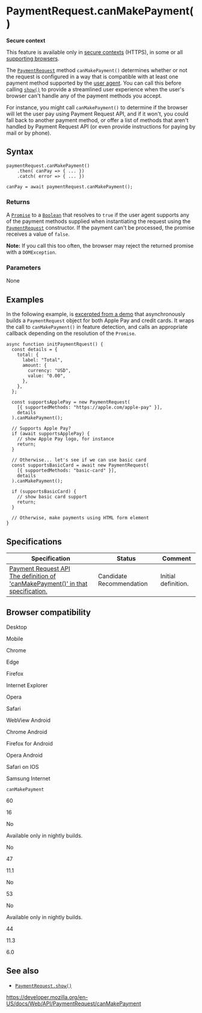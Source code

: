 # PaymentRequest.canMakePayment()

**Secure context**

This feature is available only in [secure contexts](https://developer.mozilla.org/en-US/docs/Web/Security/Secure_Contexts) (HTTPS), in some or all [supporting browsers](#browser_compatibility).

The [`PaymentRequest`](../paymentrequest) method `canMakePayment()` determines whether or not the request is configured in a way that is compatible with at least one payment method supported by the [user agent](https://developer.mozilla.org/en-US/docs/Glossary/User_agent). You can call this before calling [`show()`](show) to provide a streamlined user experience when the user's browser can't handle any of the payment methods you accept.

For instance, you might call `canMakePayment()` to determine if the browser will let the user pay using Payment Request API, and if it won't, you could fall back to another payment method, or offer a list of methods that aren't handled by Payment Request API (or even provide instructions for paying by mail or by phone).

## Syntax

    paymentRequest.canMakePayment()
        .then( canPay => { ... })
        .catch( error => { ... })

    canPay = await paymentRequest.canMakePayment();

### Returns

A [`Promise`](https://developer.mozilla.org/en-US/docs/Web/JavaScript/Reference/Global_Objects/Promise) to a [`Boolean`](https://developer.mozilla.org/en-US/docs/Web/JavaScript/Reference/Global_Objects/Boolean) that resolves to `true` if the user agent supports any of the payment methods supplied when instantiating the request using the [`PaymentRequest`](paymentrequest) constructor. If the payment can't be processed, the promise receives a value of `false`.

**Note:** If you call this too often, the browser may reject the returned promise with a `DOMException`.

### Parameters

None

## Examples

In the following example, is [excerpted from a demo](https://rsolomakhin.github.io/samples/paymentrequest/can-make-payment/) that asynchronously builds a `PaymentRequest` object for both Apple Pay and credit cards. It wraps the call to `canMakePayment()` in feature detection, and calls an appropriate callback depending on the resolution of the `Promise`.

    async function initPaymentRquest() {
      const details = {
        total: {
          label: "Total",
          amount: {
            currency: "USD",
            value: "0.00",
          },
        },
      };

      const supportsApplePay = new PaymentRequest(
        [{ supportedMethods: "https://apple.com/apple-pay" }],
        details
      ).canMakePayment();

      // Supports Apple Pay?
      if (await supportsApplePay) {
        // show Apple Pay logo, for instance
        return;
      }

      // Otherwise... let's see if we can use basic card
      const supportsBasicCard = await new PaymentRequest(
        [{ supportedMethods: "basic-card" }],
        details
      ).canMakePayment();

      if (supportsBasicCard) {
        // show basic card support
        return;
      }

      // Otherwise, make payments using HTML form element
    }

## Specifications

<table><thead><tr class="header"><th>Specification</th><th>Status</th><th>Comment</th></tr></thead><tbody><tr class="odd"><td><a href="https://w3c.github.io/payment-request/#canmakepayment-method">Payment Request API<br />
<span class="small">The definition of 'canMakePayment()' in that specification.</span></a></td><td><span class="spec-cr">Candidate Recommendation</span></td><td>Initial definition.</td></tr></tbody></table>

## Browser compatibility

Desktop

Mobile

Chrome

Edge

Firefox

Internet Explorer

Opera

Safari

WebView Android

Chrome Android

Firefox for Android

Opera Android

Safari on IOS

Samsung Internet

`canMakePayment`

60

16

No

Available only in nightly builds.

No

47

11.1

No

53

No

Available only in nightly builds.

44

11.3

6.0

## See also

- [`PaymentRequest.show()`](show)

<a href="https://developer.mozilla.org/en-US/docs/Web/API/PaymentRequest/canMakePayment" class="_attribution-link">https://developer.mozilla.org/en-US/docs/Web/API/PaymentRequest/canMakePayment</a>
